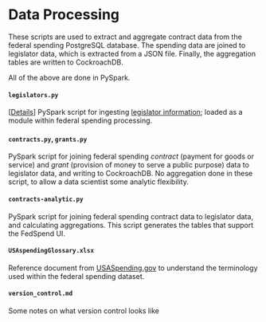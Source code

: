 # Data Processing

These scripts are used to extract and aggregate contract data from the federal spending PostgreSQL database. The spending data are joined to legislator data, which is extracted from a JSON file. Finally, the aggregation tables are written to CockroachDB. 

All of the above are done in PySpark. 


#### `legislators.py`
[[Details](https://github.com/sanoke/fedspend/wiki/Data-pipeline:-Ingesting-data#historical-legislator-data)] PySpark script for ingesting [legislator information](https://github.com/unitedstates/congress-legislators); loaded as a module within federal spending processing.

#### `contracts.py`, `grants.py` 
PySpark script for joining federal spending *contract* (payment for goods or service) and *grant* (provision of money to serve a public purpose) data to legislator data, and writing to CockroachDB. No aggregation done in these script, to allow a data scientist some analytic flexibility. 

#### `contracts-analytic.py` 
PySpark script for joining federal spending contract data to legislator data, and calculating aggregations. This script generates the tables that support the FedSpend UI. 

#### `USAspendingGlossary.xlsx`
Reference document from [USASpending.gov](http://www.usaspending.gov) to understand the terminology used within the federal spending dataset. 

####  `version_control.md`
Some notes on what version control looks like
